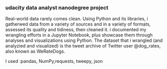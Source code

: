### udacity data analyst nanodegree project

Real-world data rarely comes clean. 
Using Python and its libraries, i gatherwed data from a variety of sources and in a variety of formats, 
assessed its quality and tidiness, then cleaned it. i documented my wrangling efforts in a Jupyter Notebook,
plus showcase them through analyses and visualizations using Python.
The dataset that i wrangled (and analyzied and visualized) is the tweet archive of Twitter user @dog_rates, also known as WeRateDogs.

I used :pandas, NumPy,requests, tweepy, json
